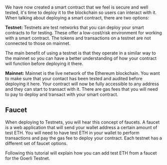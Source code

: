 We have now created a smart contract that we feel is secure and well tested, it's time to deploy it to the blockchain so users can interact with it. When talking about deploying a smart contract, there are two options:

**Testnet:**  Testnets are test networks that you can deploy your smart contracts to for testing. These offer a low-cost/risk environment for working with a smart contract. The tokens and transactions on a testnet are not connected to those on mainnet. 

The main benefit of using a testnet is that they operate in a similar way to the mainnet so you can have a better understanding of how your contract will function before deploying it there. 

**Mainnet:** Mainnet is the live network of the Ethereum blockchain. You want to make sure that your contact has been tested and audited before deploying it here. Your contract will now be fully accessible to any address and they can start to transact with it. There are gas fees that you will need to pay to deploy and transact with your smart contract. 
## Faucet

When deploying to Testnets, you will hear this concept of faucets. A faucet is a web application that will send your wallet address a certain amount of test ETH. You will need to have test ETH in your wallet to perform transactions and pay the gas fee to deploy your contract. Each testnet has a different set of faucet options. 

Following this tutorial will explain how you can add test ETH from a faucet for the Goerli Testnet.